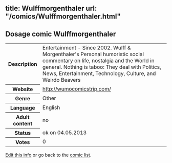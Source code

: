 title: Wulffmorgenthaler
url: "/comics/Wulffmorgenthaler.html"
---
Dosage comic Wulffmorgenthaler
-----------------------------------------

<p id="msg"></p>
<script type="text/javascript">
if (window.location.search === '?edit_info_mail=sent_ok') {
  var elem = document.getElementById("msg");
  elem.innerHTML = 'Edited information sucessfully sent for review, which is usually done daily. Thanks!';
  elem.className = 'ok';
}
</script>
<table class="comicinfo">
<tr>
<th>Description</th><td>Entertainment - Since 2002. Wulff &amp; Morgenthaler's Personal humoristic social commentary on life, nostalgia and the World in general. Nothing is taboo: They deal with Politics, News, Entertainment, Technology, Culture, and Weirdo Beavers</td>
</tr>
<tr>
<th>Website</th><td><a href="http://wumocomicstrip.com/">http://wumocomicstrip.com/</a></td>
</tr>
<tr>
<th>Genre</th><td>Other</td>
</tr>
<tr>
<th>Language</th><td>English</td>
</tr>
<tr>
<th>Adult content</th><td>no</td>
</tr>
<tr>
<th>Status</th><td>ok on 04.05.2013</td>
</tr>
<tr>
<th>Votes</th><td>0</td>
</tr>
</table>

[Edit this info](Wulffmorgenthaler_edit.html) or go back to the [comic list](../comic-index.html).
